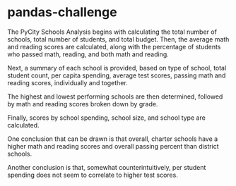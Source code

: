 # pandas-challenge

The PyCity Schools Analysis begins with calculating the total number of schools, total number of students, and total budget. Then, the average math and reading scores are calculated, along with the percentage of students who passed math, reading, and both math and reading.

Next, a summary of each school is provided, based on type of school, total student count, per capita spending, average test scores, passing math and reading scores, individually and together. 

The highest and lowest performing schools are then determined, followed by math and reading scores broken down by grade.

Finally, scores by school spending, school size, and school type are calculated. 

One conclusion that can be drawn is that overall, charter schools have a higher math and reading scores and overall passing percent than district schools. 

Another conclusion is that, somewhat counterintuitively, per student spending does not seem to correlate to higher test scores. 
